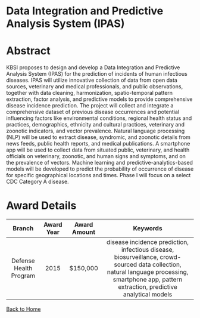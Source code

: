 
Data Integration and Predictive Analysis System (IPAS)
======================================================

# Abstract


KBSI proposes to design and develop a Data Integration and Predictive Analysis System (IPAS) for the prediction of incidents of human infectious diseases.  IPAS will utilize innovative collection of data from open data sources, veterinary and medical professionals, and public observations, together with data cleaning, harmonization, spatio-temporal pattern extraction, factor analysis, and predictive models to provide comprehensive disease incidence prediction.  The project will collect and integrate a comprehensive dataset of previous disease occurrences and potential influencing factors like environmental conditions, regional health status and practices, demographics, ethnicity and cultural practices, veterinary and zoonotic indicators, and vector prevalence.  Natural language processing (NLP) will be used to extract disease, syndromic, and zoonotic details from news feeds, public health reports, and medical publications.  A smartphone app will be used to collect data from situated public, veterinary, and health officials on veterinary, zoonotic, and human signs and symptoms, and on the prevalence of vectors.  Machine learning and predictive-analytics-based models will be developed to predict the probability of occurrence of disease for specific geographical locations and times.  Phase I will focus on a select CDC Category A disease.  

# Award Details

|Branch|Award Year|Award Amount|Keywords|
| :---: | :---: | :---: | :---: |
|Defense Health Program|2015|$150,000|disease incidence prediction, infectious disease, biosurveillance, crowd-sourced data collection, natural language processing, smartphone app, pattern extraction, predictive analytical models|
  
  


[Back to Home](https://github.com/chrischow/dod_sbir_awards/Reports/DJ/#1808)